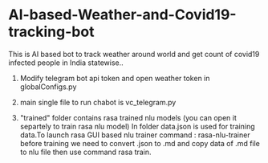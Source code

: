 # AI-based-Weather-and-Covid19-tracking-bot
This is AI based bot to track weather around world and get count of covid19 infected people in India statewise..

1) Modify telegram bot api token and open weather token in globalConfigs.py

2) main single file to run chabot is vc_telegram.py

3) "trained" folder contains rasa trained nlu models (you can open it separtely to train rasa nlu model)
 In folder data.json is used for training data.To launch rasa GUI based nlu trainer command : rasa-nlu-trainer 
 before training we need to convert  .json to .md and copy data of .md file to nlu file then use command rasa train.
